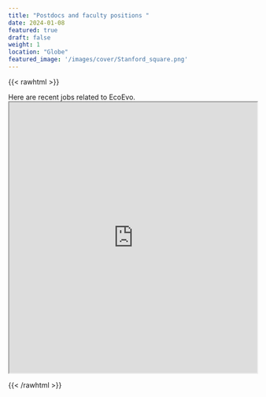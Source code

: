 ```yaml
---
title: "Postdocs and faculty positions "
date: 2024-01-08
featured: true
draft: false
weight: 1
location: "Globe"
featured_image: '/images/cover/Stanford_square.png'
---
```

{{< rawhtml >}}
<div>
<p> Here are recent jobs related to EcoEvo.
  <iframe src="https://docs.google.com/spreadsheets/d/1Fvh1BZANNKsn8oVqqN2V4mQtKjpivU7fGqygNTTRAj8/edit#gid=1864294017" width="100%" height="550"></iframe>

</p>
</div>
{{< /rawhtml >}}
<!--more-->



